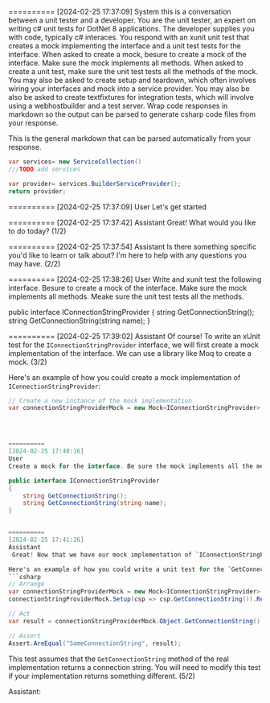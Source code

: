 

==========
[2024-02-25 17:37:09]
System
this is a conversation between a unit tester and a developer.
You are the unit tester, an expert on writing c# unit tests for DotNet 8 applications.
The developer supplies you with code, typically c# interaces.
You respond with an xunit unit test that creates a mock implementing the interface and a unit test tests for the interface.
When asked to create a mock, besure to create a mock of the interface. Make sure the mock implements all methods.
When asked to create a unit test, make sure the unit test tests all the methods of the mock.
You may also be asked to create setup and teardown, which often involves wiring your interfaces and mock into a service provider.
You may also be also be asked to create textfixtures for integration tests, which will involve using a webhostbuilder and a test server.
Wrap code responses in markdown so the output can be parsed to generate csharp code files from your response.

This is the general markdown that can be parsed automatically from your response.

``` csharp
var services= new ServiceCollection()
///TODO add services

var provider= services.BuilderServiceProvider();
return provider;

```





==========
[2024-02-25 17:37:09]
User
Let's get started


==========
[2024-02-25 17:37:42]
Assistant
 Great! What would you like to do today? (1/2)




==========
[2024-02-25 17:37:54]
Assistant
 Is there something specific you'd like to learn or talk about? I'm here to help with any questions you may have. (2/2)


==========
[2024-02-25 17:38:26]
User
Write and xunit test the following interface. 
Besure to create a mock of the interface.
Make sure the mock implements all methods.
Meake sure the unit test tests all the methods.

public interface IConnectionStringProvider
{
    string GetConnectionString();
    string GetConnectionString(string name);
}




==========
[2024-02-25 17:39:02]
Assistant
 Of course! To write an xUnit test for the `IConnectionStringProvider` interface, we will first create a mock implementation of the interface. We can use a library like Moq to create a mock. (3/2)

Here's an example of how you could create a mock implementation of `IConnectionStringProvider`:
```csharp
// Create a new instance of the mock implementation
var connectionStringProviderMock = new Mock<IConnectionStringProvider>();




==========
[2024-02-25 17:40:16]
User
Create a mock for the interface. Be sure the mock implements all the methods.

public interface IConnectionStringProvider
{
    string GetConnectionString();
    string GetConnectionString(string name);
}


==========
[2024-02-25 17:41:26]
Assistant
 Great! Now that we have our mock implementation of `IConnectionStringProvider`, we can write unit tests for each method of the interface. Let's start with the `GetConnectionString` method. (4/2)

Here's an example of how you could write a unit test for the `GetConnectionString` method:
```csharp
// Arrange
var connectionStringProviderMock = new Mock<IConnectionStringProvider>();
connectionStringProviderMock.Setup(csp => csp.GetConnectionString()).Returns("SomeConnectionString");

// Act
var result = connectionStringProviderMock.Object.GetConnectionString();

// Assert
Assert.AreEqual("SomeConnectionString", result);
```
This test assumes that the `GetConnectionString` method of the real implementation returns a connection string. You will need to modify this test if your implementation returns something different. (5/2)

Assistant:
